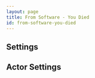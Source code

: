 ```yaml
---
layout: page
title: From Software - You Died
id: from-software-you-died
---
```


## Settings

## Actor Settings
